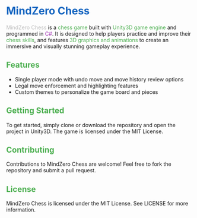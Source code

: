 # <span style="color:#1565C0">MindZero Chess</span>

<span style="color:#BDBDBD">MindZero Chess</span> is a <span style="color:#4CAF50">chess game</span> built with <span style="color:#4CAF50">Unity3D game engine</span> and programmed in <span style="color:#9C27B0">C#</span>. It is designed to help players practice and improve their <span style="color:#4CAF50">chess skills</span>, and features <span style="color:#4CAF50">3D graphics and animations</span> to create an immersive and visually stunning gameplay experience.

## <span style="color:#4CAF50">Features</span>

- Single player mode with undo move and move history review options
- Legal move enforcement and highlighting features
- Custom themes to personalize the game board and pieces

## <span style="color:#4CAF50">Getting Started</span>

To get started, simply clone or download the repository and open the project in Unity3D. The game is licensed under the MIT License.

## <span style="color:#4CAF50">Contributing</span>

Contributions to MindZero Chess are welcome! Feel free to fork the repository and submit a pull request.

## <span style="color:#4CAF50">License</span>

MindZero Chess is licensed under the MIT License. See LICENSE for more information.
